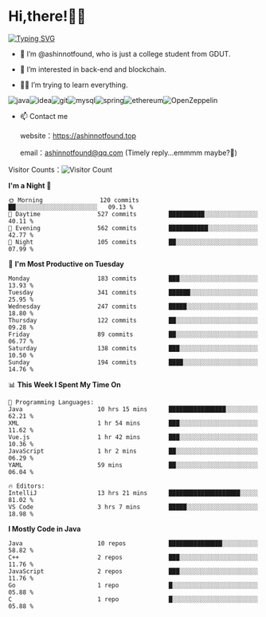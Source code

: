 # Hi,there!👨‍🔧
[![Typing SVG](https://readme-typing-svg.herokuapp.com?font=Fira+Code&pause=1000&width=435&lines=Welcome%2C+this+is+ashinnotfound%F0%9F%98%81+)](https://git.io/typing-svg)

- 👋 I’m @ashinnotfound, who is just a college student from GDUT.

- 👀 I’m interested in back-end and blockchain.

- 👨‍🔧 I’m trying to learn everything.

![java](https://img.shields.io/badge/Java-ED8B00?style=for-the-badge&logo=openjdk&logoColor=white)![idea](https://img.shields.io/badge/IntelliJ_IDEA-000000.svg?style=for-the-badge&logo=intellij-idea&logoColor=white
)![git](https://img.shields.io/badge/GIT-E44C30?style=for-the-badge&logo=git&logoColor=white
)![mysql](https://img.shields.io/badge/MySQL-005C84?style=for-the-badge&logo=mysql&logoColor=white)![spring](https://img.shields.io/badge/Spring-6DB33F?style=for-the-badge&logo=spring&logoColor=white)![ethereum](https://img.shields.io/badge/Ethereum-3C3C3D?style=for-the-badge&logo=Ethereum&logoColor=white)![OpenZeppelin](https://img.shields.io/badge/OpenZeppelin-4E5EE4?logo=openzeppelin&logoColor=fff&style=for-the-badge)


- 📫 Contact me
    
    website：https://ashinnotfound.top
    
    email：ashinnotfound@qq.com (Timely reply...emmmm maybe?🤪)

​Visitor Counts：![Visitor Count](https://profile-counter.glitch.me/ashinnotfound/count.svg)

<!--START_SECTION:waka-->
**I'm a Night 🦉** 

```text
🌞 Morning                120 commits         ██░░░░░░░░░░░░░░░░░░░░░░░   09.13 % 
🌆 Daytime                527 commits         ██████████░░░░░░░░░░░░░░░   40.11 % 
🌃 Evening                562 commits         ███████████░░░░░░░░░░░░░░   42.77 % 
🌙 Night                  105 commits         ██░░░░░░░░░░░░░░░░░░░░░░░   07.99 % 
```
📅 **I'm Most Productive on Tuesday** 

```text
Monday                   183 commits         ███░░░░░░░░░░░░░░░░░░░░░░   13.93 % 
Tuesday                  341 commits         ██████░░░░░░░░░░░░░░░░░░░   25.95 % 
Wednesday                247 commits         █████░░░░░░░░░░░░░░░░░░░░   18.80 % 
Thursday                 122 commits         ██░░░░░░░░░░░░░░░░░░░░░░░   09.28 % 
Friday                   89 commits          ██░░░░░░░░░░░░░░░░░░░░░░░   06.77 % 
Saturday                 138 commits         ███░░░░░░░░░░░░░░░░░░░░░░   10.50 % 
Sunday                   194 commits         ████░░░░░░░░░░░░░░░░░░░░░   14.76 % 
```


📊 **This Week I Spent My Time On** 

```text
💬 Programming Languages: 
Java                     10 hrs 15 mins      ████████████████░░░░░░░░░   62.21 % 
XML                      1 hr 54 mins        ███░░░░░░░░░░░░░░░░░░░░░░   11.62 % 
Vue.js                   1 hr 42 mins        ███░░░░░░░░░░░░░░░░░░░░░░   10.36 % 
JavaScript               1 hr 2 mins         ██░░░░░░░░░░░░░░░░░░░░░░░   06.29 % 
YAML                     59 mins             ██░░░░░░░░░░░░░░░░░░░░░░░   06.04 % 

🔥 Editors: 
IntelliJ                 13 hrs 21 mins      ████████████████████░░░░░   81.02 % 
VS Code                  3 hrs 7 mins        █████░░░░░░░░░░░░░░░░░░░░   18.98 % 
```

**I Mostly Code in Java** 

```text
Java                     10 repos            ███████████████░░░░░░░░░░   58.82 % 
C++                      2 repos             ███░░░░░░░░░░░░░░░░░░░░░░   11.76 % 
JavaScript               2 repos             ███░░░░░░░░░░░░░░░░░░░░░░   11.76 % 
Go                       1 repo              █░░░░░░░░░░░░░░░░░░░░░░░░   05.88 % 
C                        1 repo              █░░░░░░░░░░░░░░░░░░░░░░░░   05.88 % 
```




<!--END_SECTION:waka-->
